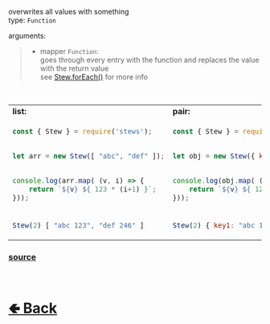 overwrites all values with something<br>
type: `Function`

arguments:
> - mapper `Function`:<br>
> goes through every entry with the function and replaces the value with the return value<br>
> see [Stew.forEach()](https://github.com/shysolocup/stews/wiki/Stew.forEach()) for more info

<br>

<table>
<tr>
<td> <b>list:</b> </td> <td> <b>pair:</b> </td>
</tr>
<tr>
<td>

```js
const { Stew } = require('stews');


let arr = new Stew([ "abc", "def" ]);


console.log(arr.map( (v, i) => {
    return `${v} ${ 123 * (i+1) }`;
}));
```

</td>
<td>

```js
const { Stew } = require('stews');


let obj = new Stew({ key1: "abc", key2: "def" });


console.log(obj.map( (k, v, i) => {
    return `${v} ${ 123 * (i+1) }`;
}));
```

</td>
<tr>
<td>

```js
Stew(2) [ "abc 123", "def 246" ] 
```

</td>
<td>

```js
Stew(2) { key1: "abc 123", key2: "def 246" }
```

</td>
</table>

### [source](https://github.com/shysolocup/stews/blob/main/src/Stew/functions/map.js)

<br> <h1> [🢀 Back](https://github.com/shysolocup/stews/wiki/Stew-methods) </h1>
